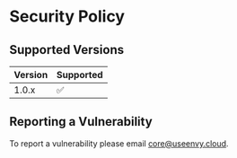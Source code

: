 # Security Policy

## Supported Versions

| Version | Supported          |
| ------- | ------------------ |
| 1.0.x   | :white_check_mark: |

## Reporting a Vulnerability

To report a vulnerability please email <a href="mailto:core@useenvy.cloud">core@useenvy.cloud</a>.
